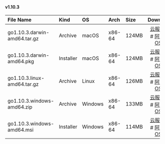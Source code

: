 #### v1.10.3

| File Name |   Kind  |    OS   |   Arch  |   Size  | Download |
| :-------- | :------ | :------ | :------ | :------ | :------: |
| go1.10.3.darwin-amd64.tar.gz  | Archive |  macOS  | x86-64 | 124MB | [云服务器](http://dl.xiaosongfu.com/golang/1.10.3/go1.10.3.darwin-amd64.tar.gz) # [阿里云 OSS](http://dl-mirrors.xiaosongfu.com/golang/1.10.3/go1.10.3.darwin-amd64.tar.gz) |
| go1.10.3.darwin-amd64.pkg  | Installer |  macOS  | x86-64 | 124MB | [云服务器](http://dl.xiaosongfu.com/golang/1.10.3/go1.10.3.darwin-amd64.pkg) # [阿里云 OSS](http://dl-mirrors.xiaosongfu.com/golang/1.10.3/go1.10.3.darwin-amd64.pkg) |
| go1.10.3.linux-amd64.tar.gz   | Archive |  Linux  | x86-64 | 126MB | [云服务器](http://dl.xiaosongfu.com/golang/1.10.3/go1.10.3.linux-amd64.tar.gz) # [阿里云 OSS](http://dl-mirrors.xiaosongfu.com/golang/1.10.3/go1.10.3.linux-amd64.tar.gz) |
| go1.10.3.windows-amd64.zip    | Archive | Windows | x86-64 | 133MB | [云服务器](http://dl.xiaosongfu.com/golang/1.10.3/go1.10.3.windows-amd64.zip) # [阿里云 OSS](http://dl-mirrors.xiaosongfu.com/golang/1.10.3/go1.10.3.windows-amd64.zip) |
| go1.10.3.windows-amd64.msi    | Installer | Windows | x86-64 | 114MB | [云服务器](http://dl.xiaosongfu.com/golang/1.10.3/go1.10.3.windows-amd64.msi) # [阿里云 OSS](http://dl-mirrors.xiaosongfu.com/golang/1.10.3/go1.10.3.windows-amd64.msi) |